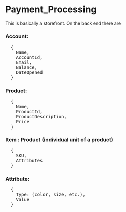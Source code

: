 # Payment_Processing

This is basically a storefront. On the back end there are 
### Account:
<pre>
  {
    Name,
    AccountId,
    Email,
    Balance,
    DateOpened
  }
</pre>
### Product:
<pre>
  {
    Name,
    ProductId,
    ProductDescription,
    Price
  }
</pre>
### Item : Product (individual unit of a product)
<pre>
  {
    SKU,
    Attributes
  }
</pre>
### Attribute:
<pre>
  {
    Type: (color, size, etc.),
    Value
  }
</pre>
